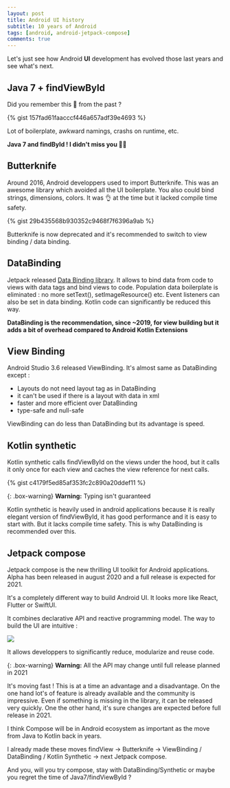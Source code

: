 ```yaml
---
layout: post
title: Android UI history
subtitle: 10 years of Android
tags: [android, android-jetpack-compose]
comments: true
---
```

 
Let's just see how Android **UI** development has evolved those last years and see what's next.

## Java 7 + findViewById

Did you remember this 👻 from the past ? 
  
{% gist 157fad61faacccf446a657adf39e4693 %} 
   
Lot of boilerplate, awkward namings, crashs on runtime, etc.

**Java 7 and findById ! I didn't miss you 🙅‍♂️**

## Butterknife

Around 2016, Android developpers used to import Butterknife. This was an awesome library which avoided all the UI boilerplate. 
You also could bind strings, dimensions, colors. It was 👌 at the time but it lacked compile time safety.
 
{% gist 29b435568b930352c9468f7f6396a9ab %} 
    
Butterknife is now deprecated and it's recommended to switch to view binding / data binding.

## DataBinding

Jetpack released [Data Binding library](https://developer.android.com/topic/libraries/data-binding). 
It allows to bind data from code to views with data tags and bind views to code.
Population data boilerplate is eliminated : no more setText(), setImageResource() etc. 
Event listeners can also be set in data binding. Kotlin code can significantly be reduced this way.

**DataBinding is the recommendation, since ~2019, for view building but it adds a bit of overhead compared to Android Kotlin Extensions**

## View Binding

Android Studio 3.6 released ViewBinding. It's almost same as DataBinding except : 
- Layouts do not need layout tag as in DataBinding
- it can't be used if there is a layout with data in xml
- faster and more efficient over DataBinding
- type-safe and null-safe
 
ViewBinding can do less than DataBinding but its advantage is speed.
  
## Kotlin synthetic

Kotlin synthetic calls findViewById on the views under the hood, but it calls it only once for each 
view and caches the view reference for next calls.

{% gist c4179f5ed85af353fc2c890a20ddef11 %}  

{: .box-warning}
**Warning:** Typing isn't guaranteed
 
Kotlin synthetic is heavily used in android applications because it is really elegant version of findViewById, 
it has good performance and it is easy to start with. But it lacks compile time safety. This is why DataBinding is recommended over this.
  
## Jetpack compose 

Jetpack compose is the new thrilling UI toolkit for Android applications. 
Alpha has been released in august 2020 and a full release is expected for 2021.

It's a completely different way to build Android UI.
It looks more like React, Flutter or SwiftUI. 
 
It combines declarative API and reactive programming model.
The way to build the UI are intuitive :

![](https://1.bp.blogspot.com/-cxPO9bE5QT4/X0Vw6rOOAAI/AAAAAAAAPjg/UmpOu9X6wHMUFaEjuJEdfOcOcwuKEefTwCLcBGAsYHQ/s1600/Screen%2BShot%2B2019-05-06%2Bat%2B9.48.28%2BAM.png)
  
It allows developpers to significantly reduce, modularize and reuse code.

{: .box-warning}
**Warning:** All the API may change until full release planned in 2021

It's moving fast ! This is at a time an advantage and a disadvantage.
On the one hand lot's of feature is already available and the community is impressive.
Even if something is missing in the library, it can be released very quickly. 
One the other hand, it's sure changes are expected before full release in 2021.

I think Compose will be in Android ecosystem as important as the move from Java to Kotlin back in years.

I already made these moves findView -> Butterknife -> ViewBinding / DataBinding / Kotlin Synthetic -> next Jetpack compose.

And you, will you try compose, stay with DataBinding/Synthetic or maybe you regret the time of Java7/findViewById ?